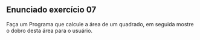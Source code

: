 ## Enunciado exercício 07

Faça um Programa que calcule a área de um quadrado, em seguida mostre o dobro desta área para o usuário.

